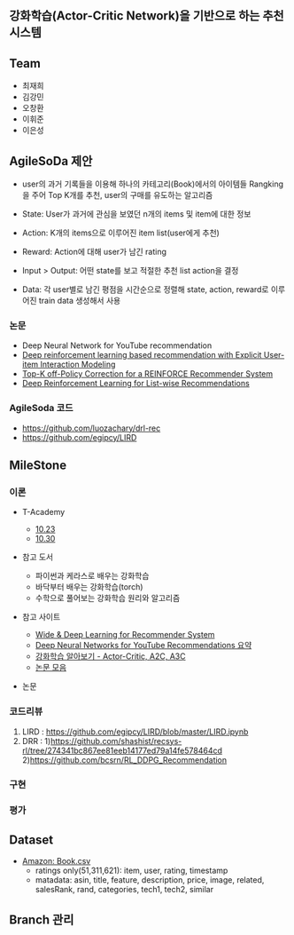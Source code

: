 ## 강화학습(Actor-Critic Network)을 기반으로 하는 추천 시스템 


## Team 

- 최재희
- 김강민
- 오창환
- 이휘준
- 이은성

## AgileSoDa 제안
- user의 과거 기록들을 이용해 하나의 카테고리(Book)에서의 아이템들 Rangking을 주어 Top K개를 추천, user의 구매를 유도하는 알고리즘

- State: User가 과거에 관심을 보였던 n개의 items 및 item에 대한 정보
- Action: K개의 items으로 이루어진 item list(user에게 추천)
- Reward: Action에 대해 user가 남긴 rating
- Input > Output: 어떤 state를 보고 적절한 추천 list action을 결정

- Data: 각 user별로 남긴 평점을 시간순으로 정렬해 state, action, reward로 이루어진 train data 생성해서 사용

### 논문
- Deep Neural Network for YouTube recommendation 
- [Deep reinforcement learning based recommendation with Explicit User-item Interaction Modeling](https://arxiv.org/pdf/1810.12027.pdf)
- [Top-K off-Policy Correction for a REINFORCE Recommender System](https://arxiv.org/pdf/1812.02353.pdf)
- [Deep Reinforcement Learning for List-wise Recommendations](https://arxiv.org/abs/1801.00209)

### AgileSoda 코드
- https://github.com/luozachary/drl-rec
- https://github.com/egipcy/LIRD


## MileStone

### 이론
- T-Academy
  - [10.23](https://tacademy.skplanet.com/live/player/onlineLectureDetail.action?seq=163) 
  - [10.30](https://tacademy.skplanet.com/live/player/onlineLectureDetail.action?seq=170#sec3)

- 참고 도서
  - 파이썬과 케라스로 배우는 강화학습
  - 바닥부터 배우는 강화학습(torch)
  - 수학으로 풀어보는 강화학습 원리와 알고리즘

- 참고 사이트
  - [Wide & Deep Learning for Recommender System](https://soobarkbar.tistory.com/131)
  - [Deep Neural Networks for YouTube Recommendations 요약](http://keunwoochoi.blogspot.com/2016/09/deep-neural-networks-for-youtube.html)
  - [강화학습 알아보기 - Actor-Critic, A2C, A3C](https://greentec.github.io/reinforcement-learning-fourth/)
  - [논문 모음](https://github.com/guyulongcs/Deep-Reinforcement-Learning-for-Recommender-Systems)
 
 - 논문
 

### 코드리뷰
1. LIRD : https://github.com/egipcy/LIRD/blob/master/LIRD.ipynb
2. DRR : 
  1)https://github.com/shashist/recsys-rl/tree/274341bc867ee81eeb14177ed79a14fe578464cd
  2)https://github.com/bcsrn/RL_DDPG_Recommendation

### 구현

### 평가

## Dataset

- [Amazon: Book.csv](https://nijianmo.github.io/amazon/index.html#subsets)
  - ratings only(51,311,621): item, user, rating, timestamp
  - matadata: asin, title, feature, description, price, image, related, salesRank, rand, categories, tech1, tech2, similar
  
## Branch 관리
